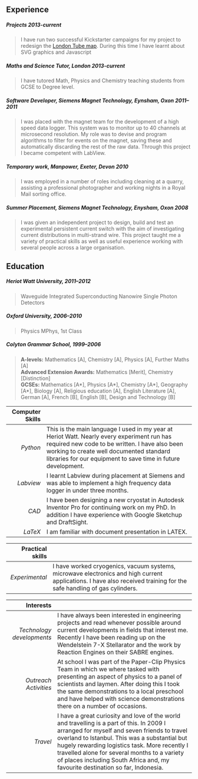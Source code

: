 
Experience
----------

##### Projects *2013-current*
> I have run two successful Kickstarter campaigns for my project to redesign the [London Tube map](http://www.londonlayout.co.uk). During this time I have learnt about SVG graphics and Javascript

##### Maths and Science Tutor, London *2013-current*
> I have tutored Math, Physics and Chemistry teaching students from GCSE to Degree level. 

##### Software Developer, Siemens Magnet Technology, Eynsham, Oxon *2011–2011*
> I was placed with the magnet team for the development of a high speed data logger. This system was to monitor up to 40 channels at microsecond resolution. My role was to devise and program algorithms to filter for events on the magnet, saving these and automatically discarding the rest of the raw data. Through this project I became competent with LabView.

##### Temporary work, Manpower, Exeter, Devon *2010*
> I was employed in a number of roles including cleaning at a quarry, assisting a professional photographer and working nights in a Royal Mail sorting office.

##### Summer Placement, Siemens Magnet Technology, Enysham, Oxon *2008*
> I was given an independent project to design, build and test an experimental persistent current switch with the aim of investigating current distributions in multi-strand wire. This project taught me a variety of practical skills as well as useful experience working with several people across a large organisation.

Education
---------

##### Heriot Watt University, *2011–2012*
> Waveguide Integrated Superconducting Nanowire Single Photon Detectors

##### Oxford University, *2006–2010*
> Physics MPhys, 1st Class

##### Colyton Grammar School, *1999–2006*
 
> **A-levels:** Mathematics [A], Chemistry [A], Physics [A], Further Maths [A]  
> **Advanced Extension Awards:**  Mathematics [Merit], Chemistry [Distinction]  
> **GCSEs:** Mathematics [A*], Physics [A*], Chemistry [A*], Geography [A*], Biology [A], Religious education [A], English Literature [A], German [A], French [B], English [B], Design and Technology [B]


| **Computer Skills** |  |
| -------: | :---------- |
| *Python* | This is the main language I used in my year at Heriot Watt. Nearly every experiment run has required new code to be written. I have also been working to create well documented standard libraries for our equipment to save time in future development. |
| *Labview* | I learnt Labview during placement at Siemens and was able to implement a high frequency data logger in under three months. |
| *CAD* | I have been designing a new cryostat in Autodesk Inventor Pro for continuing work on my PhD. In addition I have experience with Google Sketchup and DraftSight. |
| *LaTeX* | I am familiar with document presentation in LATEX. |

| **Practical skills** |  |
| -------: | :---------- |
| *Experimental* | I have worked cryogenics, vacuum systems, microwave electronics and high current applications. I have also received training for the safe handling of gas cylinders. |

| **Interests** |  |
| -------: | :---------- |
| *Technology developments* |  I have always been interested in engineering projects and read whenever possible around current developments in fields that interest me. Recently I have been reading up on the Wendelstein 7-X Stellarator and the work by Reaction Engines on their SABRE engines.|
| *Outreach Activities* | At school I was part of the Paper-Clip Physics Team in which we where tasked with presenting an aspect of physics to a panel of scientists and laymen. After doing this I took the same demonstrations to a local preschool and have helped with science demonstrations there on a number of occasions. |
| *Travel* | I have a great curiosity and love of the world and travelling is a part of this. In 2009 I arranged for myself and seven friends to travel overland to Istanbul. This was a substantial but hugely rewarding logistics task. More recently I travelled alone for several months to a variety of places including South Africa and, my favourite destination so far, Indonesia. |

